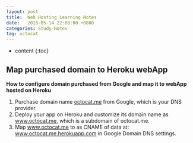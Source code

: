 ```yaml
---
layout: post
title:  Web Hosting Learning Notes
date:   2018-05-14 22:08:00 +0800
categories: Study-Notes
tag: octocat
---
```


* content
{:toc}


## Map purchased domain to Heroku webApp

__How to configure domain purchased from Google and map it to webApp hosted on Heroku__
1. Purchase domain name [octocat.me](www.octocat.me) from Google, which is your DNS provider.
2. Deploy your app on Heroku and customize its domain name as www.octocat.me, which is a subdomain of octocat.me.
3. Map www.octocat.me to as CNAME of data at: www.octocat.me.herokuapp.com in Google Domain DNS settings. 

